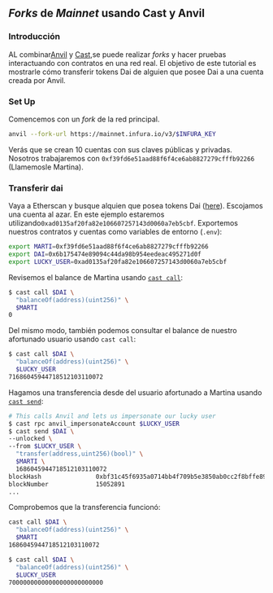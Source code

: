 ## _Forks_ de _Mainnet_ usando Cast y Anvil

### Introducción

AL combinar[Anvil][anvil] y [Cast][cast],se puede realizar _forks_ y hacer pruebas interactuando con contratos en una red real. El objetivo de este tutorial es mostrarle cómo transferir tokens Dai de alguien que posee Dai a una cuenta creada por Anvil.

### Set Up

Comencemos con un _fork_ de la red principal.

```sh
anvil --fork-url https://mainnet.infura.io/v3/$INFURA_KEY
```

Verás que se crean 10 cuentas con sus claves públicas y privadas. Nosotros trabajaremos con `0xf39fd6e51aad88f6f4ce6ab8827279cfffb92266` (Llamemosle  Martina).

### Transferir dai

Vaya a Etherscan y busque alquien que posea tokens Dai ([here](https://etherscan.io/token/0x6b175474e89094c44da98b954eedeac495271d0f#balances)). Escojamos una cuenta al azar. En este ejemplo estaremos utilizando`0xad0135af20fa82e106607257143d0060a7eb5cbf`. Exportemos nuestros contratos y cuentas como variables de entorno (`.env`):

```sh
export MARTI=0xf39fd6e51aad88f6f4ce6ab8827279cfffb92266
export DAI=0x6b175474e89094c44da98b954eedeac495271d0f
export LUCKY_USER=0xad0135af20fa82e106607257143d0060a7eb5cbf
```

Revisemos el balance de Martina usando [`cast call`][cast-call]:

```sh
$ cast call $DAI \
  "balanceOf(address)(uint256)" \
  $MARTI
0
```

Del mismo modo, también podemos consultar el balance de nuestro afortunado usuario usando `cast call`:

```sh
$ cast call $DAI \
  "balanceOf(address)(uint256)" \
  $LUCKY_USER
71686045944718512103110072
```

Hagamos una transferencia desde del usuario afortunado a Martina usando [`cast send`][cast-send]:

```sh
# This calls Anvil and lets us impersonate our lucky user
$ cast rpc anvil_impersonateAccount $LUCKY_USER
$ cast send $DAI \
--unlocked \
--from $LUCKY_USER \
  "transfer(address,uint256)(bool)" \
  $MARTI \
  1686045944718512103110072
blockHash               0xbf31c45f6935a0714bb4f709b5e3850ab0cc2f8bffe895fefb653d154e0aa062
blockNumber             15052891
...
```

Comprobemos que la transferencia funcionó:

```sh
cast call $DAI \
  "balanceOf(address)(uint256)" \
  $MARTI
1686045944718512103110072

$ cast call $DAI \
  "balanceOf(address)(uint256)" \
  $LUCKY_USER
70000000000000000000000000
```

[anvil]: ../reference/anvil/
[cast]: ../reference/cast/
[cast-call]: ../reference/cast/cast-call.md
[cast-send]: ../reference/cast/cast-send.md
